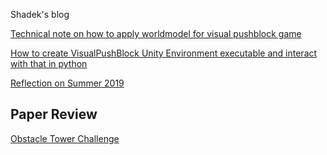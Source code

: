Shadek's blog

[Technical note on how to apply worldmodel for visual pushblock game](./pushblock_worldmodel.md)

[How to create VisualPushBlock Unity Environment executable and interact with that in python](./create_visual_pushblock_unity_env.md)

[Reflection on Summer 2019](./reflecting_summer19.md)

## Paper Review
[Obstacle Tower Challenge](./review_obstacle_tower.md)
